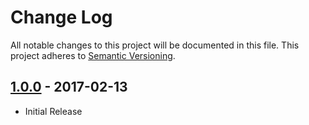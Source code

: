 # Change Log
All notable changes to this project will be documented in this file.
This project adheres to [Semantic Versioning](http://semver.org/).

## [1.0.0] - 2017-02-13
* Initial Release

[1.0.0]: https://github.com/koopjs/koop-cache-memory/releases/tag/v1.0.0
